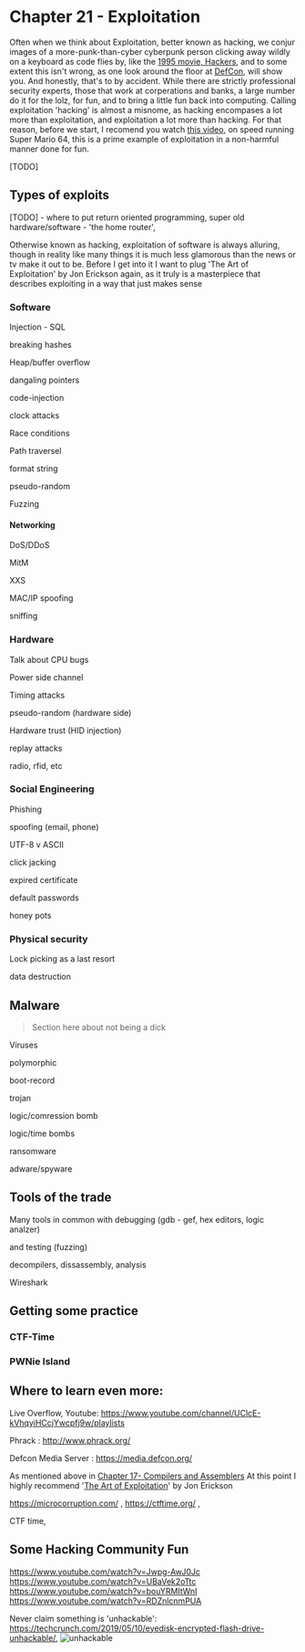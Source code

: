 # Chapter 21 - Exploitation

Often when we think about Exploitation, better known as hacking, we conjur images of a more-punk-than-cyber cyberpunk person clicking away wildly on a keyboard as code flies by, like the [1995 movie, Hackers](https://en.wikipedia.org/wiki/Hackers_(film)), and to some extent this isn't wrong, as one look around the floor at [DefCon](https://www.defcon.org/), will show you. And honestly, that's to by accident. While there are strictly professional security experts, those that work at corperations and banks, a large number do it for the lolz, for fun, and to bring a little fun back into computing. Calling exploitation 'hacking' is almost a misnome, as hacking encompases a lot more than exploitation, and exploitation a lot more than hacking. For that reason, before we start, I recomend you watch [this video](https://www.youtube.com/watch?v=wjge1bVobN0), on speed running Super Mario 64, this is a prime example of exploitation in a non-harmful manner done for fun.

[TODO]

## Types of exploits

[TODO] - where to put return oriented programming, super old hardware/software - 'the home router',

Otherwise known as hacking, exploitation of software is always alluring, though in reality like many things it is much less glamorous than the news or tv make it out to be. Before I get into it I want to plug 'The Art of Exploitation' by Jon Erickson again, as it truly is a masterpiece that describes exploiting in a way that just makes sense

### Software

Injection - SQL

breaking hashes

Heap/buffer overflow

dangaling pointers

code-injection

clock attacks

Race conditions

Path traversel

format string

pseudo-random

Fuzzing

#### Networking

DoS/DDoS

MitM

XXS

MAC/IP spoofing

sniffing

### Hardware

Talk about CPU bugs

Power side channel

Timing attacks

pseudo-random (hardware side)

Hardware trust (HID injection)

replay attacks

radio, rfid, etc

### Social Engineering

Phishing

spoofing (email, phone)

UTF-8 v ASCII

click jacking

expired certificate

default passwords

honey pots

### Physical security

Lock picking as a last resort

data destruction

## Malware

> Section here about not being a dick

Viruses

polymorphic

boot-record

trojan

logic/comression bomb

logic/time bombs

ransomware

adware/spyware

## Tools of the trade

Many tools in common with debugging (gdb - gef, hex editors, logic analzer)

and testing (fuzzing)

decompilers, dissassembly, analysis

Wireshark

## Getting some practice

### CTF-Time

### PWNie Island

## Where to learn even more:

Live Overflow, Youtube: https://www.youtube.com/channel/UClcE-kVhqyiHCcjYwcpfj9w/playlists

Phrack : http://www.phrack.org/

Defcon Media Server : https://media.defcon.org/

As mentioned above in [Chapter 17- Compilers and Assemblers](#chapter-17--compilers-and-assemblers) At this point I highly recommend '[The Art of Exploitation](https://nostarch.com/hacking2.htm)' by Jon Erickson

https://microcorruption.com/ , https://ctftime.org/ ,

CTF time,

## Some Hacking Community Fun
https://www.youtube.com/watch?v=Jwpg-AwJ0Jc
https://www.youtube.com/watch?v=UBaVek2oTtc
https://www.youtube.com/watch?v=bouYRMItWnI
https://www.youtube.com/watch?v=RDZnlcnmPUA


Never claim something is 'unhackable':
https://techcrunch.com/2019/05/10/eyedisk-encrypted-flash-drive-unhackable/,
![unhackable](./imgs/openg/unhackable1.jpg)


